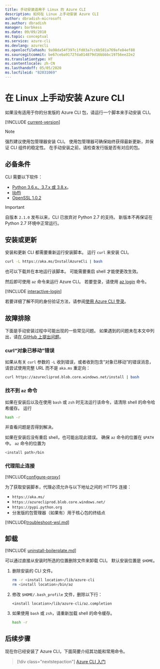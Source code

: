 ```yaml
---
title: 手动安装适用于 Linux 的 Azure CLI
description: 如何在 Linux 上手动安装 Azure CLI
author: dbradish-microsoft
ms.author: dbradish
manager: barbkess
ms.date: 09/09/2018
ms.topic: conceptual
ms.service: azure-cli
ms.devlang: azurecli
ms.openlocfilehash: 9a98da54f397c1fd03a7cc6b581a769afe84ef88
ms.sourcegitcommit: be67ceba91727da014879d16bbbbc19756ee22e2
ms.translationtype: HT
ms.contentlocale: zh-CN
ms.lasthandoff: 05/05/2020
ms.locfileid: "82031069"
---
```

# <a name="install-azure-cli-on-linux-manually"></a>在 Linux 上手动安装 Azure CLI

如果没有适用于你的分发版的 Azure CLI 包，请运行一个脚本来手动安装 CLI。

[!INCLUDE [current-version](includes/current-version.md)]

> [!NOTE]
> 强烈建议使用包管理器安装 CLI。 使用包管理器可确保始终获得最新更新，并保证 CLI 组件的稳定性。 在手动安装之前，请检查发行版是否有对应的包。

## <a name="prerequisites"></a>必备条件

CLI 需要以下软件：

* [Python 3.6.x、3.7.x 或 3.8.x](https://www.python.org/downloads/)。 
* [libffi](https://sourceware.org/libffi/)
* [OpenSSL 1.0.2](https://www.openssl.org/source/)

> [!IMPORTANT]
>
> 自版本 `2.1.0` 发布以来，CLI 已放弃对 Python 2.7 的支持。 新版本不再保证在 Python 2.7 环境中正常运行。

## <a name="install-or-update"></a>安装或更新

安装和更新 CLI 都需要重新运行安装脚本。 运行 `curl` 来安装 CLI。

```bash
curl -L https://aka.ms/InstallAzureCli | bash
```

也可以下载并在本地运行该脚本。 可能需要重启 shell 才能使更改生效。

然后即可使用 `az` 命令来运行 Azure CLI。 若要登录，请使用 [az login](/cli/azure/reference-index#az-login) 命令。

[!INCLUDE [interactive-login](includes/interactive-login.md)]

若要详细了解不同的身份验证方法，请参阅[使用 Azure CLI 登录](authenticate-azure-cli.md)。

## <a name="troubleshooting"></a>故障排除

下面是手动安装过程中可能出现的一些常见问题。 如果遇到的问题未在本文中列出，请[在 GitHub 上提出问题](https://github.com/Azure/azure-cli/issues)。

### <a name="curl-object-moved-error"></a>curl“对象已移动”错误

如果从有关 `curl` 参数的 `-L` 收到错误，或者收到包含“对象已移动”的错误消息，请尝试使用完整 URL 而不是 `aka.ms` 重定向：

```bash
curl https://azurecliprod.blob.core.windows.net/install | bash
```

### <a name="az-command-not-found"></a>找不到 `az` 命令

如果在安装后以及在使用 `bash` 或 `zsh` 时无法运行该命令，请清除 shell 的命令哈希缓存。 运行

```bash
hash -r
```

并查看问题是否得到解决。

如果在安装后没有重启 shell，也可能出现此错误。 确保 `az` 命令的位置在 `$PATH` 中。 `az` 命令的位置为

```bash
<install path>/bin
```

### <a name="proxy-blocks-connection"></a>代理阻止连接

[!INCLUDE[configure-proxy](includes/configure-proxy.md)]

为了获取安装脚本，代理必须允许与以下地址之间的 HTTPS 连接：

* `https://aka.ms/`
* `https://azurecliprod.blob.core.windows.net/`
* `https://pypi.python.org`
* 分发版的包管理器（如果有）用于核心包的终结点

[!INCLUDE[troubleshoot-wsl.md](includes/troubleshoot-wsl.md)]

## <a name="uninstall"></a>卸载

[!INCLUDE [uninstall-boilerplate.md](includes/uninstall-boilerplate.md)]

可以通过直接从安装时所选的位置删除文件来卸载 CLI。 默认安装位置是 `$HOME`。

1. 删除安装的 CLI 文件。

   ```bash
   rm -r <install location>/lib/azure-cli
   rm <install location>/bin/az
   ```

2. 修改 `$HOME/.bash_profile` 文件，删除以下行：

   ```text
   <install location>/lib/azure-cli/az.completion
   ```

3. 如果使用 `bash` 或 `zsh`，请重新加载 shell 的命令缓存。

   ```bash
   hash -r
   ```

## <a name="next-steps"></a>后续步骤

现在你已经安装了 Azure CLI，下面简要介绍其功能和常用命令。

> [!div class="nextstepaction"]
> [Azure CLI 入门](get-started-with-azure-cli.md)
